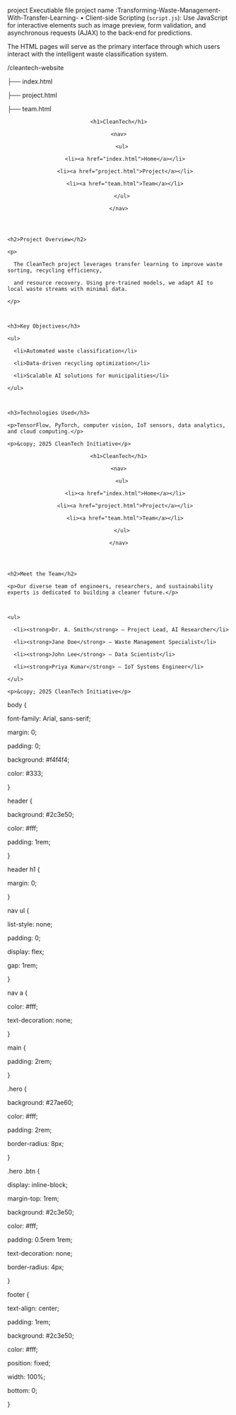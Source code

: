 project Executiable file
project name :Transforming-Waste-Management-With-Transfer-Learning-
•	Client-side Scripting (`script.js`): Use JavaScript for interactive elements such as image preview, form validation, and asynchronous requests (AJAX) to the back-end for predictions.

The HTML pages will serve as the primary interface through which users interact with the intelligent waste classification system.

/cleantech-website

 ├── index.html

 ├── project.html

 ├── team.html



 <!DOCTYPE html>

<html lang="en">

<head>

  <meta charset="UTF-8" />

  <title>CleanTech Project Details</title>

  <link rel="stylesheet" href="css/style.css" />

</head>

<body>

  <header>

    <h1>CleanTech</h1>

    <nav>

      <ul>

        <li><a href="index.html">Home</a></li>

        <li><a href="project.html">Project</a></li>

        <li><a href="team.html">Team</a></li>

      </ul>

    </nav>

  </header>



  <main>

    <h2>Project Overview</h2>

    <p>

      The CleanTech project leverages transfer learning to improve waste sorting, recycling efficiency,

      and resource recovery. Using pre-trained models, we adapt AI to local waste streams with minimal data.

    </p>



    <h3>Key Objectives</h3>

    <ul>

      <li>Automated waste classification</li>

      <li>Data-driven recycling optimization</li>

      <li>Scalable AI solutions for municipalities</li>

    </ul>



    <h3>Technologies Used</h3>

    <p>TensorFlow, PyTorch, computer vision, IoT sensors, data analytics, and cloud computing.</p>

  </main>



  <footer>

    <p>&copy; 2025 CleanTech Initiative</p>

  </footer>

</body>

</html>















 <!DOCTYPE html>

<html lang="en">

<head>

  <meta charset="UTF-8" />

  <title>Meet the Team - CleanTech</title>

  <link rel="stylesheet" href="css/style.css" />

</head>

<body>

  <header>

    <h1>CleanTech</h1>

    <nav>

      <ul>

        <li><a href="index.html">Home</a></li>

        <li><a href="project.html">Project</a></li>

        <li><a href="team.html">Team</a></li>

      </ul>

    </nav>

  </header>



  <main>

    <h2>Meet the Team</h2>

    <p>Our diverse team of engineers, researchers, and sustainability experts is dedicated to building a cleaner future.</p>



    <ul>

      <li><strong>Dr. A. Smith</strong> – Project Lead, AI Researcher</li>

      <li><strong>Jane Doe</strong> – Waste Management Specialist</li>

      <li><strong>John Lee</strong> – Data Scientist</li>

      <li><strong>Priya Kumar</strong> – IoT Systems Engineer</li>

    </ul>

  </main>



  <footer>

    <p>&copy; 2025 CleanTech Initiative</p>

  </footer>

</body>

</html>

body {

  font-family: Arial, sans-serif;

  margin: 0;

  padding: 0;

  background: #f4f4f4;

  color: #333;

}



header {

  background: #2c3e50;

  color: #fff;

  padding: 1rem;

}



header h1 {

  margin: 0;

}



nav ul {

  list-style: none;

  padding: 0;

  display: flex;

  gap: 1rem;

}



nav a {

  color: #fff;

  text-decoration: none;

}



main {

  padding: 2rem;

}



.hero {

  background: #27ae60;

  color: #fff;

  padding: 2rem;

  border-radius: 8px;

}



.hero .btn {

  display: inline-block;

  margin-top: 1rem;

  background: #2c3e50;

  color: #fff;

  padding: 0.5rem 1rem;

  text-decoration: none;

  border-radius: 4px;

}



footer {

  text-align: center;

  padding: 1rem;

  background: #2c3e50;

  color: #fff;

  position: fixed;

  width: 100%;

  bottom: 0;

}




